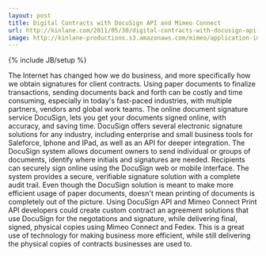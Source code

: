 ```yaml
---
layout: post
title: Digital Contracts with DocuSign API and Mimeo Connect
url: http://kinlane.com/2011/05/30/digital-contracts-with-docusign-api-and-mimeo-connect/
image: http://kinlane-productions.s3.amazonaws.com/mimeo/application-images/docusign.gif
---
```

{% include JB/setup %}
<p>
     The Internet has changed how we do business, and more specifically how we obtain signatures for client contracts. Using paper documents to finalize transactions, sending documents back and forth can be costly and time consuming, especially in today's fast-paced industries, with multiple partners, vendors and global work teams. The online document signature service DocuSign, lets you get your documents signed online, with accuracy, and saving time. DocuSign offers several electronic signature solutions for any industry, including enterprise and small business tools for Saleforce, Iphone and IPad, as well as an API for deeper integration. The DocuSign system allows document owners to send individual or groups of documents, identify where initials and signatures are needed. Recipients can securely sign online using the DocuSign web or mobile interface. The system provides a secure, verifiable signature solution with a complete audit trail. Even though the DocuSign solution is meant to make more efficient usage of paper documents, doesn't mean printing of documents is completely out of the picture. Using DocuSign API and Mimeo Connect Print API developers could create custom contract an agreement solutions that use DocuSign for the negotations and signature, while delivering final, signed, physical copies using Mimeo Connect and Fedex. This is a great use of technology for making business more efficient, while still delivering the physical copies of contracts businesses are used to.
</p>